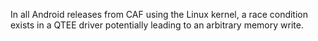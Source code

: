 In all Android releases from CAF using the Linux kernel, a race condition exists in a QTEE driver potentially leading to an arbitrary memory write.